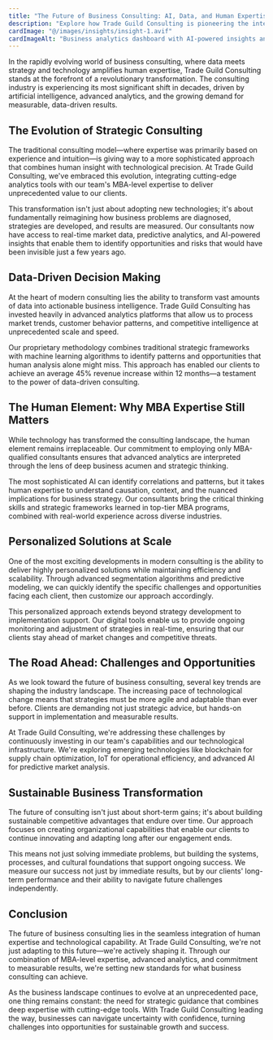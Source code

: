 ```yaml
---
title: "The Future of Business Consulting: AI, Data, and Human Expertise"
description: "Explore how Trade Guild Consulting is pioneering the integration of advanced analytics with MBA-level expertise to deliver unprecedented business results."
cardImage: "@/images/insights/insight-1.avif"
cardImageAlt: "Business analytics dashboard with AI-powered insights and strategic planning tools"
---
```


In the rapidly evolving world of business consulting, where data meets strategy and technology amplifies human expertise, Trade Guild Consulting stands at the forefront of a revolutionary transformation. The consulting industry is experiencing its most significant shift in decades, driven by artificial intelligence, advanced analytics, and the growing demand for measurable, data-driven results.

## The Evolution of Strategic Consulting

The traditional consulting model—where expertise was primarily based on experience and intuition—is giving way to a more sophisticated approach that combines human insight with technological precision. At Trade Guild Consulting, we've embraced this evolution, integrating cutting-edge analytics tools with our team's MBA-level expertise to deliver unprecedented value to our clients.

This transformation isn't just about adopting new technologies; it's about fundamentally reimagining how business problems are diagnosed, strategies are developed, and results are measured. Our consultants now have access to real-time market data, predictive analytics, and AI-powered insights that enable them to identify opportunities and risks that would have been invisible just a few years ago.

## Data-Driven Decision Making

At the heart of modern consulting lies the ability to transform vast amounts of data into actionable business intelligence. Trade Guild Consulting has invested heavily in advanced analytics platforms that allow us to process market trends, customer behavior patterns, and competitive intelligence at unprecedented scale and speed.

Our proprietary methodology combines traditional strategic frameworks with machine learning algorithms to identify patterns and opportunities that human analysis alone might miss. This approach has enabled our clients to achieve an average 45% revenue increase within 12 months—a testament to the power of data-driven consulting.

## The Human Element: Why MBA Expertise Still Matters

While technology has transformed the consulting landscape, the human element remains irreplaceable. Our commitment to employing only MBA-qualified consultants ensures that advanced analytics are interpreted through the lens of deep business acumen and strategic thinking.

The most sophisticated AI can identify correlations and patterns, but it takes human expertise to understand causation, context, and the nuanced implications for business strategy. Our consultants bring the critical thinking skills and strategic frameworks learned in top-tier MBA programs, combined with real-world experience across diverse industries.

## Personalized Solutions at Scale

One of the most exciting developments in modern consulting is the ability to deliver highly personalized solutions while maintaining efficiency and scalability. Through advanced segmentation algorithms and predictive modeling, we can quickly identify the specific challenges and opportunities facing each client, then customize our approach accordingly.

This personalized approach extends beyond strategy development to implementation support. Our digital tools enable us to provide ongoing monitoring and adjustment of strategies in real-time, ensuring that our clients stay ahead of market changes and competitive threats.

## The Road Ahead: Challenges and Opportunities

As we look toward the future of business consulting, several key trends are shaping the industry landscape. The increasing pace of technological change means that strategies must be more agile and adaptable than ever before. Clients are demanding not just strategic advice, but hands-on support in implementation and measurable results.

At Trade Guild Consulting, we're addressing these challenges by continuously investing in our team's capabilities and our technological infrastructure. We're exploring emerging technologies like blockchain for supply chain optimization, IoT for operational efficiency, and advanced AI for predictive market analysis.

## Sustainable Business Transformation

The future of consulting isn't just about short-term gains; it's about building sustainable competitive advantages that endure over time. Our approach focuses on creating organizational capabilities that enable our clients to continue innovating and adapting long after our engagement ends.

This means not just solving immediate problems, but building the systems, processes, and cultural foundations that support ongoing success. We measure our success not just by immediate results, but by our clients' long-term performance and their ability to navigate future challenges independently.

## Conclusion

The future of business consulting lies in the seamless integration of human expertise and technological capability. At Trade Guild Consulting, we're not just adapting to this future—we're actively shaping it. Through our combination of MBA-level expertise, advanced analytics, and commitment to measurable results, we're setting new standards for what business consulting can achieve.

As the business landscape continues to evolve at an unprecedented pace, one thing remains constant: the need for strategic guidance that combines deep expertise with cutting-edge tools. With Trade Guild Consulting leading the way, businesses can navigate uncertainty with confidence, turning challenges into opportunities for sustainable growth and success.
